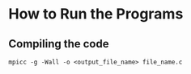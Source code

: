 # How to Run the Programs

## Compiling the code 
```
mpicc -g -Wall -o <output_file_name> file_name.c 
```

